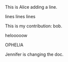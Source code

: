 

This is Alice adding a line.

lines lines lines


This is my contribution: bob.

 helooooow

OPHELIA

Jennifer is changing the doc.
